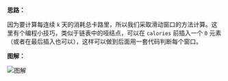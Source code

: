 **思路：**

因为要计算每连续 `k` 天的消耗总卡路里，所以我们采取滑动窗口的方法计算。这里有个编程小技巧，类似于链表中的哑结点，可以在 `calories` 前插入一个 `0` 元素（或者在最后插入也可以），这样可以做到后面用一套代码判断每个窗口。

**图解：**

![图解](http://qiniu.wenyuetech.cn/1176-1.gif)

